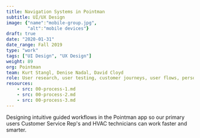 ```yaml
---
title: Navigation Systems in Pointman
subtitle: UI/UX Design 
image: {"name":"mobile-group.jpg",
        "alt":"mobile devices"}
draft: true
date: "2020-01-31"
date_range: Fall 2019
type: "work"
tags: ["UI Design", "UX Design"]
weight: 89
org: Pointman
team: Kurt Stangl, Denise Nadal, David Cloyd
role: User research, user testing, customer journeys, user flows, personas
resources:
    - src: 00-process-1.md
    - src: 00-process-2.md
    - src: 00-process-3.md
---
```

Designing intuitive guided workflows in the Pointman app so our primary users Customer Service Rep's and HVAC technicians can work faster and smarter.